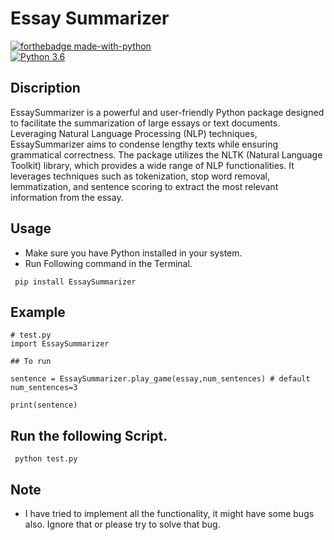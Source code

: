 # Essay Summarizer
[![forthebadge made-with-python](http://ForTheBadge.com/images/badges/made-with-python.svg)](https://www.python.org/)                 
[![Python 3.6](https://img.shields.io/badge/python-3.6-blue.svg)](https://www.python.org/downloads/release/python-360/)   

## Discription
EssaySummarizer is a powerful and user-friendly Python package designed to facilitate the summarization of large essays or text documents. Leveraging Natural Language Processing (NLP) techniques, EssaySummarizer aims to condense lengthy texts while ensuring grammatical correctness. The package utilizes the NLTK (Natural Language Toolkit) library, which provides a wide range of NLP functionalities. It leverages techniques such as tokenization, stop word removal, lemmatization, and sentence scoring to extract the most relevant information from the essay.

## Usage

- Make sure you have Python installed in your system.
- Run Following command in the Terminal.
 ```
  pip install EssaySummarizer
  ```
## Example

 ```
# test.py
import EssaySummarizer

## To run

sentence = EssaySummarizer.play_game(essay,num_sentences) # default num_sentences=3

print(sentence)
```

## Run the following Script.
 ```
  python test.py
 ```

## Note 
- I have tried to implement all the functionality, it might have some bugs also. Ignore that or please try to solve that bug.

